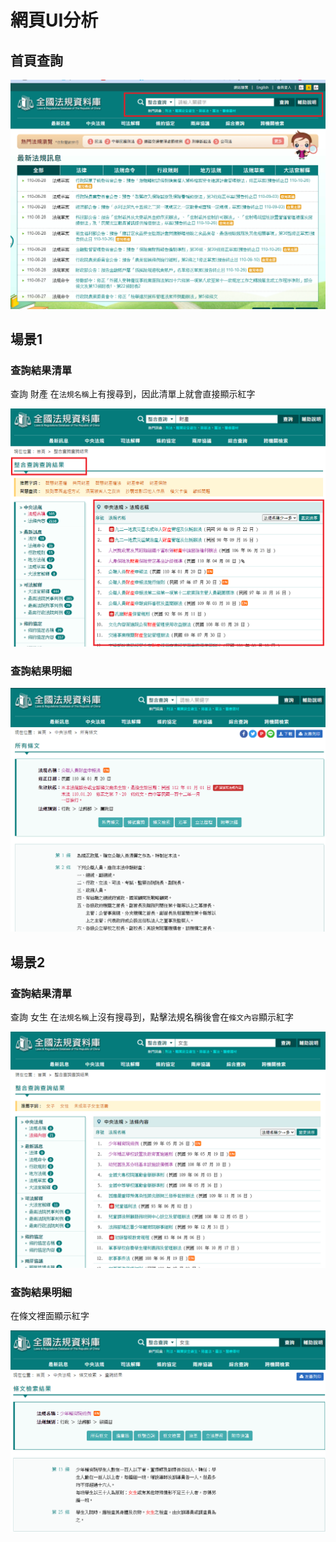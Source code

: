 
# 網頁UI分析

## 首頁查詢

![image-20210828161638795](.\全國法規筆記.assets\image-20210828161638795.png)

## 場景1

### 查詢結果清單

查詢 財產 在`法規名稱`上有搜尋到，因此清單上就會直接顯示紅字

![image-20210828161900752](.\全國法規筆記.assets\image-20210828161900752.png)

### 查詢結果明細

![image-20210828162012641](.\全國法規筆記.assets\image-20210828162012641.png)

## 場景2

### 查詢結果清單

查詢 女生 在`法規名稱`上沒有搜尋到，點擊法規名稱後會在`條文內容`顯示紅字

![image-20210828162341162](.\全國法規筆記.assets\image-20210828162341162.png)

### 查詢結果明細

在條文裡面顯示紅字

![image-20210828162042606](.\全國法規筆記.assets\image-20210828162042606.png)
